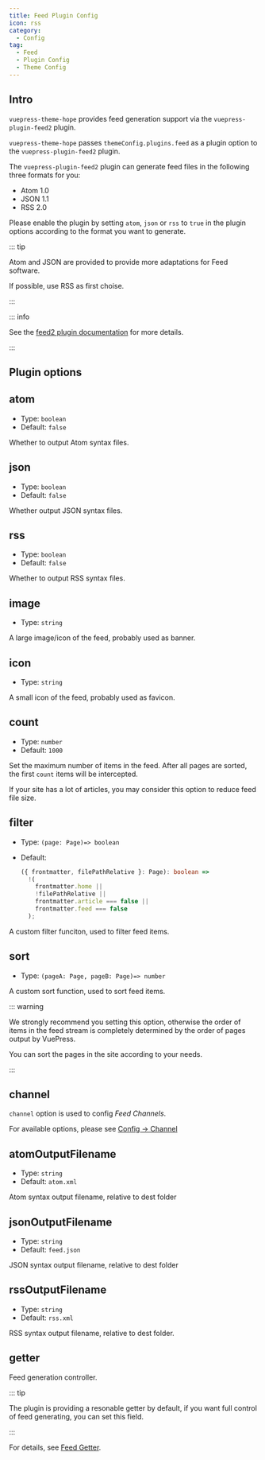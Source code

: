 ```yaml
---
title: Feed Plugin Config
icon: rss
category:
  - Config
tag:
  - Feed
  - Plugin Config
  - Theme Config
---
```


## Intro <Badge text="enabled by default" />

`vuepress-theme-hope` provides feed generation support via the `vuepress-plugin-feed2` plugin.

`vuepress-theme-hope` passes `themeConfig.plugins.feed` as a plugin option to the `vuepress-plugin-feed2` plugin.

The `vuepress-plugin-feed2` plugin can generate feed files in the following three formats for you:

- Atom 1.0
- JSON 1.1
- RSS 2.0

Please enable the plugin by setting `atom`, `json` or `rss` to `true` in the plugin options according to the format you want to generate.

::: tip

Atom and JSON are provided to provide more adaptations for Feed software.

If possible, use RSS as first choise.

:::

::: info

See the [feed2 plugin documentation][feed-config] for more details.

:::

## Plugin options

## atom

- Type: `boolean`
- Default: `false`

Whether to output Atom syntax files.

## json

- Type: `boolean`
- Default: `false`

Whether output JSON syntax files.

## rss

- Type: `boolean`
- Default: `false`

Whether to output RSS syntax files.

## image

- Type: `string`

A large image/icon of the feed, probably used as banner.

## icon

- Type: `string`

A small icon of the feed, probably used as favicon.

## count

- Type: `number`
- Default: `1000`

Set the maximum number of items in the feed. After all pages are sorted, the first `count` items will be intercepted.

If your site has a lot of articles, you may consider this option to reduce feed file size.

## filter

- Type: `(page: Page)=> boolean`
- Default:

  ```ts
  ({ frontmatter, filePathRelative }: Page): boolean =>
    !(
      frontmatter.home ||
      !filePathRelative ||
      frontmatter.article === false ||
      frontmatter.feed === false
    );
  ```

A custom filter funciton, used to filter feed items.

## sort

- Type: `(pageA: Page, pageB: Page)=> number`

A custom sort function, used to sort feed items.

::: warning

We strongly recommend you setting this option, otherwise the order of items in the feed stream is completely determined by the order of pages output by VuePress.

You can sort the pages in the site according to your needs.

:::

## channel

`channel` option is used to config _Feed Channels_.

For available options, please see [Config → Channel][feed-config-channel]

## atomOutputFilename

- Type: `string`
- Default: `atom.xml`

Atom syntax output filename, relative to dest folder

## jsonOutputFilename

- Type: `string`
- Default: `feed.json`

JSON syntax output filename, relative to dest folder

## rssOutputFilename

- Type: `string`
- Default: `rss.xml`

RSS syntax output filename, relative to dest folder.

## getter

Feed generation controller.

::: tip

The plugin is providing a resonable getter by default, if you want full control of feed generating, you can set this field.

:::

For details, see [Feed Getter][feed-config-getter].

[feed-config]: https://vuepress-theme-hope.github.io/v2/feed/config/
[feed-config-channel]: https://vuepress-theme-hope.github.io/v2/feed/config/channel.html
[feed-config-getter]: https://vuepress-theme-hope.github.io/v2/feed/config/getter.html
